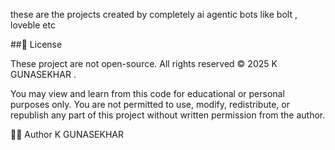 these are the projects created by completely ai agentic bots like bolt , loveble etc

##📜 License


These project are not open-source. All rights reserved © 2025 K GUNASEKHAR .

You may view and learn from this code for educational or personal purposes only.
You are not permitted to use, modify, redistribute, or republish any part of this project without written permission from the author.



🙋‍♂️ Author
K GUNASEKHAR

